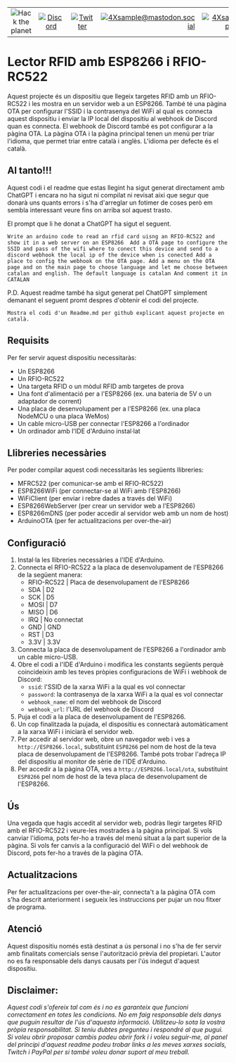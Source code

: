 
|               |               |               |               |               |               |
|:-------------:|:-------------:|:-------------:|-------------:|-------------:|-------------:|
| ![Hack the planet](https://img.shields.io/badge/Hack-The%20Planet-orange) | [![Discord](https://img.shields.io/discord/667340023829626920?logo=discord)](https://discord.gg/ahVq54p) | [![Twitter](https://img.shields.io/twitter/follow/4xsample?style=social&logo=twitter)](https://twitter.com/4xsample/follow?screen_name=shields_io) | [![4Xsample@mastodon.social](https://img.shields.io/badge/Mastodon-@4Xsample-blueviolet?style=for-the-badge&logo=mastodon)](https://mastodon.social/@4Xsample) | [![4Xsample](https://img.shields.io/badge/Twitch-4Xsample-6441A4?style=for-the-badge&logo=twitch)](https://twitch.tv/4Xsample) | [![PayPal](https://img.shields.io/badge/PayPal-00457C?style=for-the-badge&logo=paypal&logoColor=white)](https://www.paypal.com/donate/?hosted_button_id=EFVMSRHVBNJP4) |

# Lector RFID amb ESP8266 i RFIO-RC522
Aquest projecte és un dispositiu que llegeix targetes RFID amb un RFIO-RC522 i les mostra en un servidor web a un ESP8266. També té una pàgina OTA per configurar l'SSID i la contrasenya del WiFi al qual es connecta aquest dispositiu i enviar la IP local del dispositiu al webhook de Discord quan es connecta. El webhook de Discord també es pot configurar a la pàgina OTA. La pàgina OTA i la pàgina principal tenen un menú per triar l'idioma, que permet triar entre català i anglès. L'idioma per defecte és el català.

## Al tanto!!!
Aquest codi i el readme que estas llegint ha sigut generat directament amb ChatGPT i encara no ha sigut ni compilat ni revisat aixi que segur que donarà uns quants errors i s'ha d'arreglar un fotimer de coses però em sembla interessant veure fins on arriba sol aquest trasto.

El prompt que li he donat a ChatGPT ha sigut el seguent.

`Write an arduino code to read an rfid card uisng an RFIO-RC522 and show it in a web server on an ESP8266 
Add a OTA page to configure the SSID and pass of the wifi where to conect this device and send to a discord webhook the local ip of the device when is conected
Add a place to config the webhook on the OTA page.
Add a menu on the OTA page and on the main page to choose language and let me choose between catalan and english. The default language is catalan
And comment it in CATALAN`

P.D. Aquest readme també ha sigut generat pel ChatGPT simplement demanant el seguent promt despres d'obtenir el codi del projecte.

`Mostra el codi d'un Readme.md per github explicant aquest projecte en català.`

## Requisits
Per fer servir aquest dispositiu necessitaràs:
- Un ESP8266
- Un RFIO-RC522
- Una targeta RFID o un mòdul RFID amb targetes de prova
- Una font d'alimentació per a l'ESP8266 (ex. una bateria de 5V o un adaptador de corrent)
- Una placa de desenvolupament per a l'ESP8266 (ex. una placa NodeMCU o una placa WeMos)
- Un cable micro-USB per connectar l'ESP8266 a l'ordinador
- Un ordinador amb l'IDE d'Arduino instal·lat

## Llibreries necessàries
Per poder compilar aquest codi necessitaràs les següents llibreries:
- MFRC522 (per comunicar-se amb el RFIO-RC522)
- ESP8266WiFi (per connectar-se al WiFi amb l'ESP8266)
- WiFiClient (per enviar i rebre dades a través del WiFi)
- ESP8266WebServer (per crear un servidor web a l'ESP8266)
- ESP8266mDNS (per poder accedir al servidor web amb un nom de host)
- ArduinoOTA (per fer actualitzacions per over-the-air)

## Configuració
1. Instal·la les llibreries necessàries a l'IDE d'Arduino.
2. Connecta el RFIO-RC522 a la placa de desenvolupament de l'ESP8266 de la següent manera:
   - RFIO-RC522 | Placa de desenvolupament de l'ESP8266
   - SDA        | D2
   - SCK        | D5
   - MOSI       | D7
   - MISO       | D6
   - IRQ        | No connectat
   - GND        | GND
   - RST        | D3
   - 3.3V       | 3.3V
3. Connecta la placa de desenvolupament de l'ESP8266 a l'ordinador amb un cable micro-USB.
4. Obre el codi a l'IDE d'Arduino i modifica les constants següents perquè coincideixin amb les teves pròpies configuracions de WiFi i webhook de Discord:
   - `ssid`: l'SSID de la xarxa WiFi a la qual es vol connectar
   - `password`: la contrasenya de la xarxa WiFi a la qual es vol connectar
   - `webhook_name`: el nom del webhook de Discord
   - `webhook_url`: l'URL del webhook de Discord
5. Puja el codi a la placa de desenvolupament de l'ESP8266.
6. Un cop finalitzada la pujada, el dispositiu es connectarà automàticament a la xarxa WiFi i iniciarà el servidor web.
7. Per accedir al servidor web, obre un navegador web i ves a `http://ESP8266.local`, substituint `ESP8266` pel nom de host de la teva placa de desenvolupament de l'ESP8266. També pots trobar l'adreça IP del dispositiu al monitor de sèrie de l'IDE d'Arduino.
8. Per accedir a la pàgina OTA, ves a `http://ESP8266.local/ota`, substituint `ESP8266` pel nom de host de la teva placa de desenvolupament de l'ESP8266.

## Ús
Una vegada que hagis accedit al servidor web, podràs llegir targetes RFID amb el RFIO-RC522 i veure-les mostrades a la pàgina principal. Si vols canviar l'idioma, pots fer-ho a través del menú situat a la part superior de la pàgina. Si vols fer canvis a la configuració del WiFi o del webhook de Discord, pots fer-ho a través de la pàgina OTA.

## Actualitzacions
Per fer actualitzacions per over-the-air, connecta't a la pàgina OTA com s'ha descrit anteriorment i segueix les instruccions per pujar un nou fitxer de programa.

## Atenció
Aquest dispositiu només està destinat a ús personal i no s'ha de fer servir amb finalitats comercials sense l'autorització prèvia del propietari. L'autor no es fa responsable dels danys causats per l'ús indegut d'aquest dispositiu.

## Disclaimer: 
*Aquest codi s'ofereix tal com és i no es garanteix que funcioni correctament en totes les condicions. No em faig responsable dels danys que puguin resultar de l'ús d'aquesta informació. Utilitzeu-lo sota la vostra pròpia responsabilitat. Si teniu dubtes pregunteu i respondré al que pugui. Si voleu obrir proposar cambis podeu obrir fork i i voleu seguir-me, al panel del principi d'aquest readme podeu trobar links a les meves xarxes socials, Twitch i PayPal per si també voleu donar suport al meu treball.*